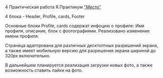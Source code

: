 4 Практическая работа Я.Практикум <a href="https://kamelyanov.github.io/mesto/">"Место"</a>

4 блока - Header, Profile, cards, Footer

Основные блоки Profile, cards содержат инфоцию о профиле: Имя профиля, описание, блок с фоотографиями.
Реализовано изменение имени профиля.

Страница адаптрована для различных десктоптных разрешений экрана, а также имеет мобильную версию  для разрешения экрана шириной до 320px включительно.

В дальнейшем планируется реализация загрузки новых фото, а также возможность ставить лайки на фото. 

